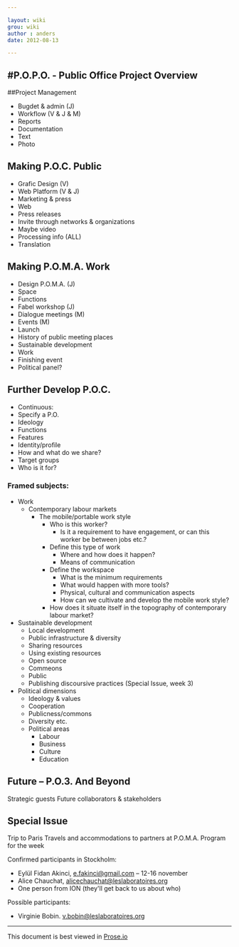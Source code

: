 ```yaml
---

layout: wiki  
grou: wiki  
author : anders  
date: 2012-08-13  

---
```


#P.O.P.O. - Public Office Project Overview
-----  

##Project Management

* Bugdet & admin (J)
* Workflow (V & J & M)
* Reports
* Documentation
* Text
* Photo

## Making P.O.C. Public

* Grafic Design (V)
* Web Platform (V & J)
* Marketing & press
* Web
* Press releases
* Invite through networks & organizations
* Maybe video
* Processing info (ALL)
* Translation

## Making P.O.M.A. Work

* Design P.O.M.A. (J)
* Space
* Functions
* Fabel workshop (J)
* Dialogue meetings (M)
* Events (M)
* Launch
* History of public meeting places
* Sustainable development
* Work
* Finishing event
* Political panel?

## Further Develop P.O.C.

* Continuous:
* Specify a P.O.
* Ideology
* Functions
* Features
* Identity/profile
* How and what do we share?
* Target groups
* Who is it for?

### Framed subjects:

* Work
	* Contemporary labour markets
		* The mobile/portable work style
			* Who is this worker?
				* Is it a requirement to have engagement, or can this worker be between jobs etc.?
			* Define this type of work
				* Where and how does it happen?
				* Means of communication
			* Define the workspace
				* What is the minimum requirements
				* What would happen with more tools?
				* Physical, cultural and communication aspects
				* How can we cultivate and develop the mobile work style?
			* How does it situate itself in the topography of contemporary labour market?
* Sustainable development
	* Local development
	* Public infrastructure & diversity
	* Sharing resources 
	* Using existing resources
	* Open source
	* Commeons
	* Public
	* Publishing discoursive practices (Special Issue, week 3)
* Political dimensions
	* Ideology & values
	* Cooperation
	* Publicness/commons
	* Diversity etc.
	* Political areas
		* Labour
		* Business
		* Culture
		* Education

## Future – P.O.3. And Beyond

Strategic guests
Future collaborators & stakeholders

## Special Issue
Trip to Paris 
Travels and accommodations to partners at P.O.M.A.
Program for the week

Confirmed participants in Stockholm:

* Eylül Fidan Akinci, <e.fakinci@gmail.com> – 12-16 november  
* Alice Chauchat, <alicechauchat@leslaboratoires.org>
* One person from ION (they'll get back to us about who)  

Possible participants:  

* Virginie Bobin. <v.bobin@leslaboratoires.org>  

------
This document is best viewed in [Prose.io](http://prose.io/#dilettant/thepublicoffice/blob/master/wiki/postit-session-draft.md)  